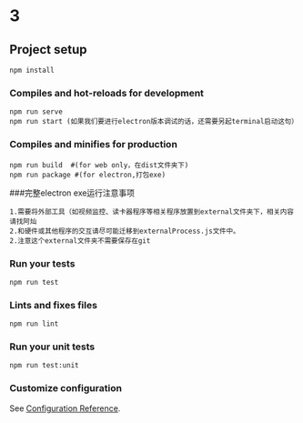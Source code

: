 # 3

## Project setup
```
npm install
```

### Compiles and hot-reloads for development
```
npm run serve
npm run start (如果我们要进行electron版本调试的话，还需要另起terminal启动这句）
```

### Compiles and minifies for production
```
npm run build  #(for web only，在dist文件夹下)
npm run package #(for electron,打包exe)
```
###完整electron exe运行注意事项
```
1.需要将外部工具（如视频监控、读卡器程序等相关程序放置到external文件夹下，相关内容请找阿灿
2.和硬件或其他程序的交互请尽可能迁移到externalProcess.js文件中。
2.注意这个external文件夹不需要保存在git
```
### Run your tests
```
npm run test
```

### Lints and fixes files
```
npm run lint
```

### Run your unit tests
```
npm run test:unit
```

### Customize configuration
See [Configuration Reference](https://cli.vuejs.org/config/).

